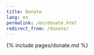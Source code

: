 ```yaml
---
title: Donate
lang: en
permalink: /en/donate.html
redirect_from: /donate/
---
```


{% include pages/donate.md %}
